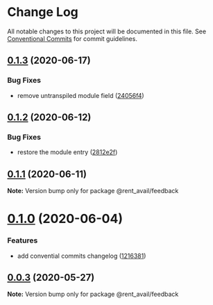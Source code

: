 # Change Log

All notable changes to this project will be documented in this file.
See [Conventional Commits](https://conventionalcommits.org) for commit guidelines.

## [0.1.3](https://github.com/rentalutions/elements/compare/@rent_avail/feedback@0.1.2...@rent_avail/feedback@0.1.3) (2020-06-17)


### Bug Fixes

* remove untranspiled module field ([24056f4](https://github.com/rentalutions/elements/commit/24056f4dcc4ab05fc8d0c604a0630d7b3a8aca3c))





## [0.1.2](https://github.com/rentalutions/elements/compare/@rent_avail/feedback@0.1.1...@rent_avail/feedback@0.1.2) (2020-06-12)


### Bug Fixes

* restore the module entry ([2812e2f](https://github.com/rentalutions/elements/commit/2812e2f5d71068ce37a8511d9b8c527b5d63efae))





## [0.1.1](https://github.com/rentalutions/elements/compare/@rent_avail/feedback@0.1.0...@rent_avail/feedback@0.1.1) (2020-06-11)

**Note:** Version bump only for package @rent_avail/feedback





# [0.1.0](https://github.com/rentalutions/elements/compare/@rent_avail/feedback@0.0.2...@rent_avail/feedback@0.1.0) (2020-06-04)


### Features

* add convential commits changelog ([1216381](https://github.com/rentalutions/elements/commit/1216381d4e1bb8eb8dea4a2293a8bb84662195a9))





## [0.0.3](https://github.com/rentalutions/elements/compare/@rent_avail/feedback@0.0.2...@rent_avail/feedback@0.0.3) (2020-05-27)

**Note:** Version bump only for package @rent_avail/feedback
